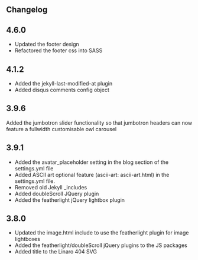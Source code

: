 ## Changelog

## 4.6.0 
- Updated the footer design
- Refactored the footer css into SASS

## 4.1.2 
- Added the jekyll-last-modified-at plugin
- Added disqus comments config object

## 3.9.6
Added the jumbotron slider functionality so that jumbotron headers can now feature a fullwidth customisable owl carousel

## 3.9.1
- Added the avatar_placeholder setting in the blog section of the settings.yml file
- Added ASCII art optional feature (ascii-art: ascii-art.html) in the settings.yml file.
- Removed old Jekyll _includes
- Added doubleScroll JQuery plugin
- Added the featherlight jQuery lightbox plugin

## 3.8.0
- Updated the image.html include to use the featherlight plugin for image lightboxes
- Added the featherlight/doubleScroll jQuery plugins to the JS packages
- Added title to the Linaro 404 SVG
